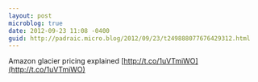 ```yaml
---
layout: post
microblog: true
date: 2012-09-23 11:08 -0400
guid: http://padraic.micro.blog/2012/09/23/t249888077676429312.html
---
```

Amazon glacier pricing explained [http://t.co/1uVTmiWO](http://t.co/1uVTmiWO)
